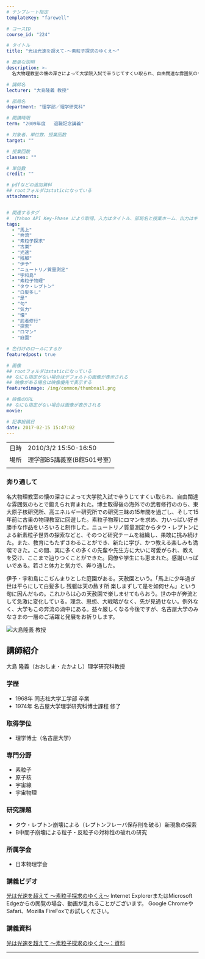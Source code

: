 ```yaml
---
# テンプレート指定
templateKey: "farewell"

# コースID
course_id: "224"

# タイトル
title: "光は光速を超えて-〜素粒子探求のゆくえ〜"

# 簡単な説明
description: >-
  名大物理教室の懐の深さによって大学院入試で辛うじてすくい取られ、自由闊達な雰囲気のもとで鍛えられ育まれた。博士取得後の海外での武者修行ののち、東大原子核研究所、高エネルギー研究所での研究三昧の15年間を過ごし、そして15年前に古巣の物理教室に回遊した。素粒子物理にロマンを求め、力いっぱい好き勝手な作品をいろいろと制作した。ニュートリノ質量測定からタウ・レプトンによる新素粒子世界の探索などと、そ ....

# 講師名
lecturer: "大島隆義 教授"

# 部局名
department: "理学部／理学研究科"

# 開講時限
term: "2009年度	退職記念講義"

# 対象者、単位数、授業回数
target: ""

# 授業回数
classes: ""

# 単位数
credit: ""

# pdfなどの追加資料
## rootフォルダはstaticになっている
attachments:


# 関連するタグ
# （Yahoo API Key-Phase により取得。入力はタイトル、部局名と授業ホーム、出力はキーフレーズ（tags））
tags:
  - "馬上"
  - "奔流"
  - "素粒子探求"
  - "古巣"
  - "光速"
  - "残躯"
  - "伊予"
  - "ニュートリノ質量測定"
  - "宇和島"
  - "素粒子物理"
  - "タウ・レプトン"
  - "白髪多し"
  - "是"
  - "句"
  - "気力"
  - "懐"
  - "武者修行"
  - "探索"
  - "ロマン"
  - "庭園"

# 色付けのロールにするか
featuredpost: true

# 画像
## rootフォルダはstaticになっている
## なにも指定がない場合はデフォルトの画像が表示される
## 映像がある場合は映像優先で表示する
featuredimage: /img/common/thumbnail.png

# 映像のURL
## なにも指定がない場合は画像が表示される
movie: 

# 記事投稿日
date: 2017-02-15 15:47:02
---
```


|   |   |
|---|---|
| 日時 | 2010/3/2  15:50-16:50 |
| 場所 | 理学部B5講義室(B館501号室) |
|   |   |


### 奔り通して

名大物理教室の懐の深さによって大学院入試で辛うじてすくい取られ、自由闊達な雰囲気のもとで鍛えられ育まれた。博士取得後の海外での武者修行ののち、東大原子核研究所、高エネルギー研究所での研究三昧の15年間を過ごし、そして15年前に古巣の物理教室に回遊した。素粒子物理にロマンを求め、力いっぱい好き勝手な作品をいろいろと制作した。ニュートリノ質量測定からタウ・レプトンによる新素粒子世界の探索などと、そのつど研究チームを組織し、果敢に挑み続けた。また、教育にもたずさわることができ、新たに学び、かつ教える楽しみも満喫できた。この間、実に多くの多くの先輩や先生方に大いに可愛がられ、教えを受け、ここまで辿りつくことができた。同僚や学生にも恵まれた。感謝いっぱいである。若さと体力と気力で、奔り通した。

伊予・宇和島にこぢんまりとした庭園がある。天赦園という。「馬上に少年過ぎ 世は平らにして白髪多し 残躯は天の赦す所 楽しまずして是を如何せん」という句に因んだもの。これからは心の天赦園で楽しませてもらおう。世の中が奔流として急激に変化している。理念、思想、大戦略がなく、先が見通せない。例外なく、大学もこの奔流の渦中にある。益々厳しくなる今後ですが、名古屋大学のみなさまの一層のご活躍と発展をお祈りします。



![大島隆義 教授](https://ocw.nagoya-u.jp/files/224/s_ohshima.jpg) 
## 講師紹介

大島 隆義（おおしま・たかよし）理学研究科教授

### 学歴

* 1968年 同志社大学工学部 卒業
* 1974年 名古屋大学理学研究科博士課程 修了

### 取得学位

* 理学博士（名古屋大学）

### 専門分野

* 素粒子
* 原子核
* 宇宙線
* 宇宙物理

### 研究課題

* タウ・レプトン崩壊による（レプトンフレーバ保存則を破る）新現象の探索
* B中間子崩壊による粒子・反粒子の対称性の破れの研究

### 所属学会

* 日本物理学会


### 講義ビデオ

<a href="https://nuvideo.media.nagoya-u.ac.jp/embed/b2f44728a8ae21ff659a6be5362c816fb73e7158" target="blank">光は光速を超えて 〜素粒子探求のゆくえ〜</a>
Internet ExplorerまたはMicrosoft Edgeからの閲覧の場合、動画が乱れることがございます。
Google ChromeやSafari、Mozilla FireFoxでお試しください。

### 講義資料

[光は光速を超えて 〜素粒子探求のゆくえ〜：資料](https://ocw.nagoya-u.jp/files/224/pohshima.pdf) 

-----